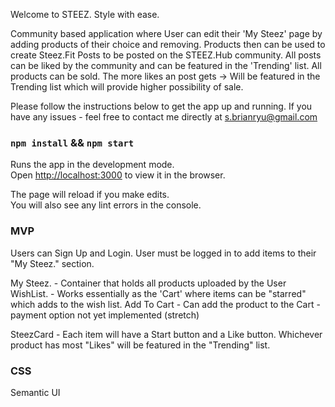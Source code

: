 Welcome to STEEZ. 
Style with ease. 

Community based application where User can edit their 'My Steez' page by adding products of their choice and removing. Products then can be used to create Steez.Fit Posts to be posted on the STEEZ.Hub community. All posts can be liked by the community and can be featured in the 'Trending' list.
All products can be sold. The more likes an post gets -> Will be featured in the Trending list which will provide higher possibility of sale.

Please follow the instructions below to get the app up and running. If you have any issues - feel free to contact me directly at s.brianryu@gmail.com

### `npm install` && `npm start`

Runs the app in the development mode.<br>
Open [http://localhost:3000](http://localhost:3000) to view it in the browser.

The page will reload if you make edits.<br>
You will also see any lint errors in the console.

### MVP 

Users can Sign Up and Login. User must be logged in to add items to their "My Steez." section.

My Steez. - Container that holds all products uploaded by the User
WishList. - Works essentially as the 'Cart' where items can be "starred" which adds to the wish list.
Add To Cart - Can add the product to the Cart - payment option not yet implemented (stretch)

SteezCard - Each item will have a Start button and a Like button. Whichever product has most "Likes" will be featured in the "Trending" list.

### CSS
Semantic UI 




